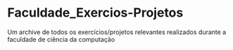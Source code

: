 # Faculdade_Exercios-Projetos
 Um archive de todos os exercícios/projetos relevantes realizados durante a faculdade de ciência da computação
